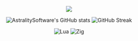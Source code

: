 <div align="center">
  <a href="https://visitcount.itsvg.in">
    <img src="https://visitcount.itsvg.in/api?id=AstralitySoftware&label=Profile%20Views&icon=5&pretty=true" />
  </a>
</div>

<p align="center">
  <img src="https://github-readme-stats.vercel.app/api?username=AstralitySoftware&show_icons=true&theme=radical" alt="AstralitySoftware's GitHub stats" />
  <img src="https://github-readme-streak-stats.herokuapp.com?user=AstralitySoftware&theme=transparent&border_radius=10&date_format=j%20M%5B%20Y%5D&mode=weekly&card_width=600&card_height=200&type=json&stroke=0068EB" alt="GitHub Streak" />
</p>

<p align="center">
  <img src="https://img.shields.io/badge/Lua-11111C?style=for-the-badge&logo=lua&logoColor=white" alt="Lua" />
  <img src="https://img.shields.io/badge/Zig-11111C?style=for-the-badge&logo=zig&logoColor=F7DF1E" alt="Zig" />
</p>

<div align="center">
</div>
